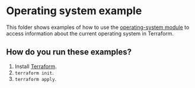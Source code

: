 # Operating system example

This folder shows examples of how to use the [operating-system module](https://github.com/terraform-modules-krish/terraform-aws-utilities/blob/v0.7.0/modules/operating-system) to access information
about the current operating system in Terraform.




## How do you run these examples?

1. Install [Terraform](https://www.terraform.io/).
1. `terraform init`.
1. `terraform apply`.



